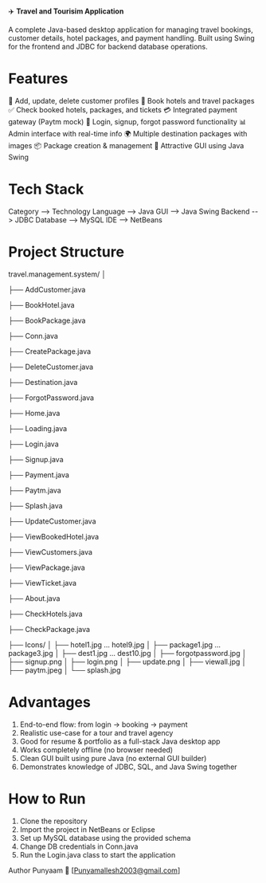 ✈️  **Travel and Tourisim Application**

A complete Java-based desktop application for managing travel bookings, customer details, hotel packages, and payment handling. Built using Swing for the frontend and JDBC for backend database operations.

# Features
🧍 Add, update, delete customer profiles
🏨 Book hotels and travel packages
✅ Check booked hotels, packages, and tickets
💳 Integrated payment gateway (Paytm mock)
🔐 Login, signup, forgot password functionality
📊 Admin interface with real-time info
🌍 Multiple destination packages with images
📦 Package creation & management
🎨 Attractive GUI using Java Swing


# Tech Stack
Category -->	Technology
Language -->	Java
GUI	--> Java Swing
Backend	--> JDBC
Database -->	MySQL
IDE	--> NetBeans


# Project Structure
travel.management.system/ │

├── AddCustomer.java

├── BookHotel.java

├── BookPackage.java

├── Conn.java

├── CreatePackage.java

├── DeleteCustomer.java

├── Destination.java

├── ForgotPassword.java

├── Home.java

├── Loading.java

├── Login.java

├── Signup.java

├── Payment.java

├── Paytm.java

├── Splash.java

├── UpdateCustomer.java

├── ViewBookedHotel.java

├── ViewCustomers.java

├── ViewPackage.java

├── ViewTicket.java

├── About.java

├── CheckHotels.java

├── CheckPackage.java

├── Icons/ │ ├── hotel1.jpg ... hotel9.jpg │ ├── package1.jpg ... package3.jpg │ ├── dest1.jpg ... dest10.jpg │ ├── forgotpassword.jpg │ ├── signup.png │ ├── login.png │ ├── update.png │ ├── viewall.jpg │ ├── paytm.jpeg │ └── splash.jpg

# Advantages
1. End-to-end flow: from login → booking → payment
2. Realistic use-case for a tour and travel agency
3. Good for resume & portfolio as a full-stack Java desktop app
4. Works completely offline (no browser needed)
5. Clean GUI built using pure Java (no external GUI builder)
6. Demonstrates knowledge of JDBC, SQL, and Java Swing together

   
# How to Run
1. Clone the repository
2. Import the project in NetBeans or Eclipse
3. Set up MySQL database using the provided schema
4. Change DB credentials in Conn.java
5. Run the Login.java class to start the application


Author
Punyaam 📧 [Punyamallesh2003@gmail.com]
